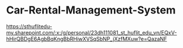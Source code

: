 # Car-Rental-Management-System
https://sthuflitedu-my.sharepoint.com/:x:/g/personal/23dh111081_st_huflit_edu_vn/EQxV-hHirQBDgE6AgbBqKngBbRHiwXVSqSbNP_jXzfMXuw?e=QazaNF
